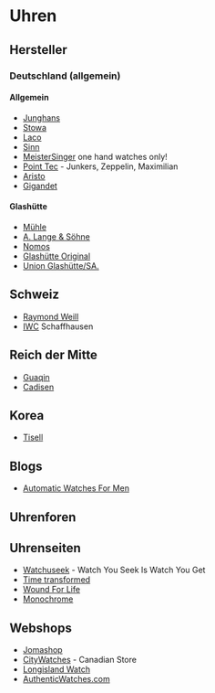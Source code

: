 # Uhren

## Hersteller

### Deutschland (allgemein)

#### Allgemein

* [Junghans]
* [Stowa]
* [Laco]
* [Sinn]
* [MeisterSinger] one hand watches only!
* [Point Tec] - Junkers, Zeppelin, Maximilian
* [Aristo]
* [Gigandet]

[Junghans]: https://www.junghans.de
[Stowa]: https://www.stowa.de
[Laco]: https://www.laco.de
[Sinn]: https://www.sinn.de
[MeisterSinger]: https://www.meistersinger.de
[Point Tec]: www.pointtec.de
[Aristo]: https://www.aristo-uhren.de
[Gigandet]: https://gigandet.com

#### Glashütte

* [Mühle]
* [A. Lange & Söhne]
* [Nomos]
* [Glashütte Original]
* [Union Glashütte/SA.]

[Mühle]: https://www.muehle-glashuette.de/
[A. Lange & Söhne]: https://www.alange-soehne.com/
[Nomos]: https://nomos-glashuette.com/
[Glashütte Original]: https://www.glashuette-original.com
[Union Glashütte/SA.]: https://www.union-glashuette.com/

## Schweiz

* [Raymond Weill]
* [IWC] Schaffhausen

[Raymond Weill]: https://www.raymond-weil.com/ 
[IWC]: https://www.iwc.com

## Reich der Mitte

* [Guaqin]
* [Cadisen]

[Guaqin]: https://www.aliexpress.com/store/2180010?spm=2114.12010608.nav-home.1.6d073a49r8k6h3 
[Cadisen]: https://cadisen.aliexpress.com/store/2169020?spm=2114.12010608.nav-home.1.72aa586ftDxXix

## Korea
* [Tisell]

[Tisell]: https://www.tisellkr.com

## Blogs

* [Automatic Watches For Men]


## Uhrenforen

## Uhrenseiten

* [Watchuseek] - Watch You Seek Is Watch You Get
* [Time transformed]
* [Wound For Life]
* [Monochrome]


[Watchuseek]: https://www.watchuseek.com/
[Automatic Watches For Men]: https://automaticwatchesformen.com/
[Time transformed]: https://timetransformed.com
[Wound For Life]: https://www.woundforlife.com
[Monochrome]: https://monochrome-watches.com

## Webshops

* [Jomashop]
* [CityWatches] - Canadian Store
* [Longisland Watch]
* [AuthenticWatches.com]

[Jomashop]: https://www.jomashop.com
[CityWatches]: https://www.citywatches.ca/
[Longisland Watch]: https://www.longislandwatch.com
[AuthenticWatches.com]: https://www.authenticwatches.com
